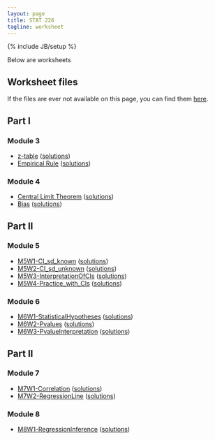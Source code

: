 ```yaml
---
layout: page
title: STAT 226
tagline: worksheet
---
```

{% include JB/setup %}

Below are worksheets

## Worksheet files

If the files are ever not available on this page, 
you can find them 
[here](https://github.com/jarad/jarad.github.io/tree/master/courses/stat226/worksheets).

## Part I

### Module 3

- [z-table](M3W1-ztable/M3W1-ztable.pdf) ([solutions](M3W1-ztable/M3W1-ztable_sol.pdf))
- [Empirical Rule](M3W2-EmpiricalRule/M3W2-EmpiricalRule.pdf) ([solutions](M3W2-EmpiricalRule/M3W2-EmpiricalRule_sol.pdf))

### Module 4

- [Central Limit Theorem](M4W1-CLT/M4W1-CLT.pdf) ([solutions](M4W1-CLT/M4W1-CLT_sol.pdf))
- [Bias](M4W2-Bias/M4W2-Bias.pdf) ([solutions](M4W2-Bias/M4W2-Bias_sol.pdf))


## Part II

### Module 5

- [M5W1-CI_sd_known](M5W1-CI_sd_known/M5W1-CI_sd_known.pdf) ([solutions](M5W1-CI_sd_known/M5W1-CI_sd_known_sol.pdf))
- [M5W2-CI_sd_unknown](M5W2-CI_sd_unknown/M5W2-CI_sd_unknown.pdf) ([solutions](M5W2-CI_sd_unknown/M5W2-CI_sd_unknown_sol.pdf))
- [M5W3-InterpretationOfCIs](M5W3-InterpretationOfCIs/M5W3-InterpretationOfCIs.pdf) ([solutions](M5W3-InterpretationOfCIs/M5W3-InterpretationOfCIs_sol.pdf))
- [M5W4-Practice_with_CIs](M5W4-Practice_with_CIs/M5W4-Practice_with_CIs.pdf) ([solutions](M5W4-Practice_with_CIs/M5W4-Practice_with_CIs_sol.pdf))

### Module 6

- [M6W1-StatisticalHypotheses](M6W1-StatisticalHypotheses/M6W1-StatisticalHypotheses.pdf) ([solutions](M6W1-StatisticalHypotheses/M6W1-StatisticalHypotheses_sol.pdf))
- [M6W2-Pvalues](M6W2-Pvalues/M6W2-Pvalues.pdf) ([solutions](M6W2-Pvalues/M6W2-Pvalues_sol.pdf))
- [M6W3-PvalueInterpretation](M6W3-PvalueInterpretation/M6W3-PvalueInterpretation.pdf) ([solutions](M6W3-PvalueInterpretation/M6W3-PvalueInterpretation_sol.pdf))

## Part II

### Module 7

- [M7W1-Correlation](M7W1-Correlation/M7W1-Correlation.pdf) ([solutions](M7W1-Correlation/M7W1-Correlation_sol.pdf))
- [M7W2-RegressionLine](M7W2-RegressionLine/M7W2-RegressionLine.pdf) ([solutions](M7W2-RegressionLine/M7W2-RegressionLine_sol.pdf))

### Module 8

- [M8W1-RegressionInference](M8W1-RegressionInference/M8W1-RegressionInference.pdf) ([solutions](M8W1-RegressionInference/M8W1-RegressionInference_sol.pdf))
